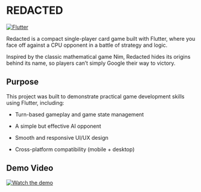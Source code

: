 # REDACTED

[![Flutter](https://img.shields.io/badge/Flutter-02569B?logo=flutter&logoColor=white&style=flat-square)](https://flutter.dev)

Redacted is a compact single-player card game built with Flutter, where you face off against a CPU opponent in a battle of strategy and logic.

Inspired by the classic mathematical game Nim, Redacted hides its origins behind its name, so players can’t simply Google their way to victory.

## Purpose

This project was built to demonstrate practical game development skills using Flutter, including:

- Turn-based gameplay and game state management

- A simple but effective AI opponent

- Smooth and responsive UI/UX design

- Cross-platform compatibility (mobile + desktop)


## Demo Video
[![Watch the demo](https://i.imgur.com/waunQCi.png)](https://youtu.be/CMffTwUznfw)






